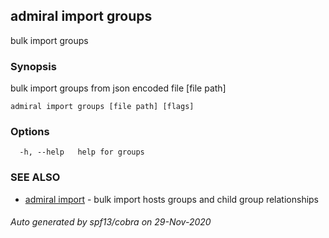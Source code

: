 ## admiral import groups

bulk import groups

### Synopsis

bulk import groups from json encoded file [file path]

```
admiral import groups [file path] [flags]
```

### Options

```
  -h, --help   help for groups
```

### SEE ALSO

* [admiral import](admiral_import.md)	 - bulk import hosts groups and child group relationships

###### Auto generated by spf13/cobra on 29-Nov-2020
